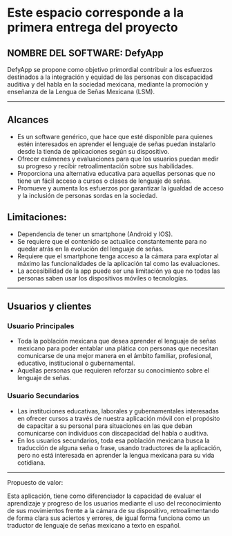 # Este espacio corresponde a la primera entrega del proyecto
## NOMBRE DEL SOFTWARE: DefyApp 
DefyApp se propone como objetivo primordial contribuir a los esfuerzos destinados a la integración y equidad de las personas con discapacidad auditiva y del habla en la sociedad mexicana, mediante la promoción y enseñanza de la Lengua de Señas Mexicana (LSM). 

***

## Alcances
 - Es un software genérico, que hace que esté disponible para quienes estén interesados en aprender el lenguaje de señas puedan instalarlo desde la tienda de aplicaciones según su dispositivo. 
 - Ofrecer exámenes y evaluaciones para que los usuarios puedan medir su progreso y recibir retroalimentación sobre sus habilidades. 
 - Proporciona una alternativa educativa para aquellas personas que no tiene un fácil acceso a cursos o clases de lenguaje de señas. 
 - Promueve y aumenta los esfuerzos por garantizar la igualdad de acceso y la inclusión de personas sordas en la sociedad. 

## Limitaciones: 
 - Dependencia de tener un smartphone (Android y IOS).
 - Se requiere que el contenido se actualice constantemente para no quedar atrás en la evolución del lenguaje de señas.
 - Requiere que el smartphone tenga acceso a la cámara para explotar al máximo las funcionalidades de la aplicación tal como las evaluaciones.
 - La accesibilidad de la app puede ser una limitación ya que no todas las personas saben usar los dispositivos móviles o tecnologías.
   
***

## Usuarios y clientes

### Usuario Principales
 - Toda la población mexicana que desea aprender el lenguaje de señas mexicano para poder entablar una plática con personas que necesitan comunicarse de una mejor manera en el ámbito familiar, profesional, educativo, institucional o gubernamental.
 - Aquellas personas que requieren reforzar su conocimiento sobre el lenguaje de señas. 

### Usuario Secundarios
 - Las instituciones educativas, laborales y gubernamentales interesadas en ofrecer cursos a través de nuestra aplicación móvil con el propósito de capacitar a su personal para situaciones en las que deban comunicarse con individuos con discapacidad del habla o auditiva.
 - En los usuarios secundarios, toda esa población mexicana busca la traducción de alguna seña o frase, usando traductores de la aplicación, pero no está interesada en aprender la lengua mexicana para su vida cotidiana. 

***

 

 

Propuesto de valor:  

Esta aplicación, tiene como diferenciador la capacidad de evaluar el aprendizaje y progreso de los usuarios mediante el uso del reconocimiento de sus movimientos frente a la cámara de su dispositivo, retroalimentando de forma clara sus aciertos y errores, de igual forma funciona como un traductor de lenguaje de señas mexicano a texto en español. 
